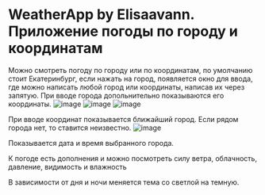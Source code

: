 # WeatherApp by Elisaavann. Приложение погоды по городу и координатам

Можно смотреть погоду по городу или по координатам, по умолчанию стоит Екатеринбург, 
если нажать на город, появляется окно для ввода, где можно написать любой город или координаты, написав их через запятую.
При вводе города допольнительно показываются его координаты.
![image](https://user-images.githubusercontent.com/113943522/202894363-d809c528-9ae6-48a1-9115-27fb121c7510.png)
![image](https://user-images.githubusercontent.com/113943522/202894416-49a567e2-b225-45b5-863e-821437543e20.png)
![image](https://user-images.githubusercontent.com/113943522/202894424-1ec52c9a-ed19-4a41-bbee-fc175da7fae5.png)



При вводе координат показывается ближайший город. Если рядом города нет, то ставится неизвестно.
![image](https://user-images.githubusercontent.com/113943522/202894542-8a41f145-9bfe-45ff-9e9c-a4875bc87430.png)

Показывается дата и время выбранного города.

К погоде есть дополнения и можно посмотреть силу ветра, облачность, давление, видимость и влажность

В зависимости от дня и ночи меняется тема со светлой на темную.
